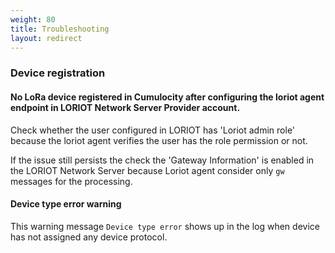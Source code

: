 ```yaml
---
weight: 80
title: Troubleshooting
layout: redirect
---
```


### <a name="lora-loriot-registration-troubleshooting"></a> Device registration

#### No LoRa device registered in Cumulocity after configuring the loriot agent endpoint in LORIOT Network Server Provider account.

Check whether the user configured in LORIOT has 'Loriot admin role' because the loriot agent verifies the user has the role permission or not.

If the issue still persists the check the 'Gateway Information' is enabled in the LORIOT Network Server because Loriot agent consider only `gw` messages for the processing.

#### Device type error warning

This warning message `Device type error` shows up in the log when device has not assigned any device protocol.

